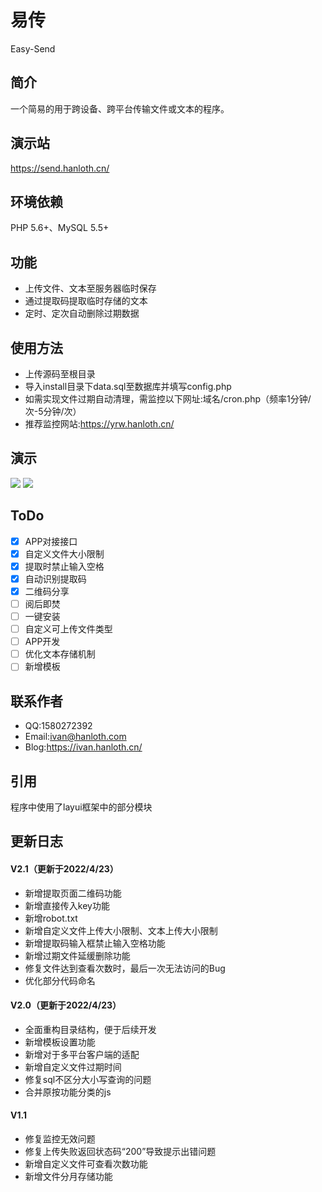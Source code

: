 # 易传
Easy-Send
## 简介
一个简易的用于跨设备、跨平台传输文件或文本的程序。
## 演示站
https://send.hanloth.cn/
## 环境依赖
PHP 5.6+、MySQL 5.5+
## 功能
* 上传文件、文本至服务器临时保存
* 通过提取码提取临时存储的文本
* 定时、定次自动删除过期数据
## 使用方法
* 上传源码至根目录
* 导入install目录下data.sql至数据库并填写config.php
* 如需实现文件过期自动清理，需监控以下网址:域名/cron.php（频率1分钟/次-5分钟/次）
* 推荐监控网站:https://yrw.hanloth.cn/
## 演示
![](https://img.hanloth.cn/?/images/2022/04/05/1bRPxMEqYW/Screenshot_2022_0405_163158.png)
![](https://img.hanloth.cn/?/images/2022/04/05/HrjBW6rSOD/Screenshot_2022_0405_163231.png)
## ToDo
 - [x] APP对接接口
 - [x] 自定义文件大小限制
 - [x] 提取时禁止输入空格
 - [x] 自动识别提取码
 - [x] 二维码分享
 - [ ] 阅后即焚
 - [ ] 一键安装
 - [ ] 自定义可上传文件类型
 - [ ] APP开发
 - [ ] 优化文本存储机制
 - [ ] 新增模板
## 联系作者
* QQ:1580272392
* Email:ivan@hanloth.com
* Blog:https://ivan.hanloth.cn/
## 引用
程序中使用了layui框架中的部分模块
## 更新日志
#### V2.1（更新于2022/4/23）
- 新增提取页面二维码功能
- 新增直接传入key功能
- 新增robot.txt
- 新增自定义文件上传大小限制、文本上传大小限制
- 新增提取码输入框禁止输入空格功能
- 新增过期文件延缓删除功能
- 修复文件达到查看次数时，最后一次无法访问的Bug
- 优化部分代码命名
#### V2.0（更新于2022/4/23）
- 全面重构目录结构，便于后续开发
- 新增模板设置功能
- 新增对于多平台客户端的适配
- 新增自定义文件过期时间
- 修复sql不区分大小写查询的问题
- 合并原按功能分类的js
#### V1.1
- 修复监控无效问题
- 修复上传失败返回状态码“200”导致提示出错问题
- 新增自定义文件可查看次数功能
- 新增文件分月存储功能
